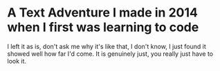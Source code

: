 # A Text Adventure I made in 2014 when I first was learning to code
I left it as is, don't ask me why it's like that, I don't know, I just found it showed well how far I'd come. It is genuinely just, you really just have to look it.
